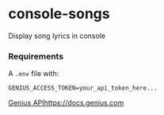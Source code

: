 # console-songs
Display song lyrics in console

### Requirements
A `.env` file with:
```
GENIUS_ACCESS_TOKEN=your_api_token_here...
```
[Genius API](https://docs.genius.com)https://docs.genius.com
